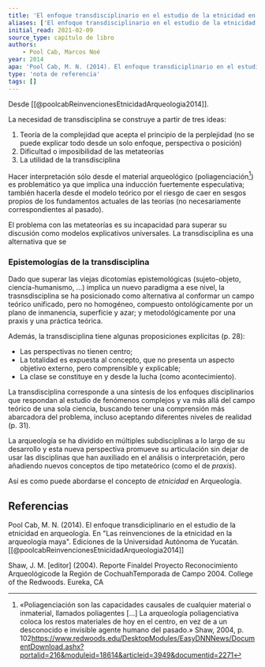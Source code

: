 ```yaml
---
title: 'El enfoque transdisciplinario en el estudio de la etnicidad en arqueología'
aliases: ['El enfoque transdisciplinario en el estudio de la etnicidad en arqueología', 'Pool Cab (2014, cap. 1)']
initial_read: 2021-02-09
source_type: capítulo de libro
authors: 
    - Pool Cab, Marcos Noé
year: 2014
apa: 'Pool Cab, M. N. (2014). El enfoque transdiciplinario en el estudio de la etnicidad en arqueología. En "Las reinvenciones de la etnicidad en la arqueología maya". Ediciones de la Universidad Autónoma de Yucatán.'
type: 'nota de referencia'
tags: []
---
```

Desde [[@poolcabReinvencionesEtnicidadArqueologia2014]].

La necesidad de transdisciplina se construye a partir de tres ideas:

1. Teoría de la complejidad que acepta el principio de la perplejidad (no se puede explicar todo desde un solo enfoque, perspectiva o posición)
2. Dificultad o imposibilidad de las metateorías
3. La utilidad de la transdisciplina

Hacer interpretación sólo desde el material arqueológico (poliagenciación[^1]) es problemático ya que implica una inducción fuertemente especulativa; también hacerla desde el modelo teórico por el riesgo de caer en sesgos propios de los fundamentos actuales de las teorías (no necesariamente correspondientes al pasado).

El problema con las metateorías es su incapacidad para superar su discusión como modelos explicativos universales. La transdisciplina es una alternativa que se 

### Epistemologías de la transdisciplina

Dado que superar las viejas dicotomías epistemológicas (sujeto-objeto, ciencia-humanismo, ...) implica un nuevo paradigma a ese nivel, la trasnsdisciplina se ha posicionado como alternativa al conformar un campo teórico unificado, pero no homogéneo, compuesto ontológicamente por un plano de inmanencia, superficie y azar; y metodológicamente por una praxis y una práctica teórica.

Además, la transdisciplina tiene algunas proposiciones explícitas (p. 28):

- Las perspectivas no tienen centro; 
- La totalidad es expuesta al concepto, que no presenta un aspecto objetivo externo, pero comprensible y explicable; 
- La clase se constituye en y desde la lucha (como acontecimiento).

La transdisciplina corresponde a una síntesis de los enfoques disciplinarios que respondan al estudio de fenómenos complejos y va más allá del campo teórico de una sola ciencia, buscando tener una comprensión más abarcadora del problema, incluso aceptando diferentes niveles de realidad (p. 31).

La arqueología se ha dividido en múltiples subdisciplinas a lo largo de su desarrollo y esta nueva perspectiva promueve su articulación sin dejar de usar las disciplinas que han auxiliado en el análisis o interpretación, pero añadiendo nuevos conceptos de tipo metateórico (como el de *praxis*).

Así es como puede abordarse el concepto de *etnicidad* en Arqueología.

## Referencias

Pool Cab, M. N. (2014). El enfoque transdiciplinario en el estudio de la etnicidad en arqueología. En "Las reinvenciones de la etnicidad en la arqueología maya". Ediciones de la Universidad Autónoma de Yucatán. [[@poolcabReinvencionesEtnicidadArqueologia2014]]

Shaw, J. M. [editor] (2004). Reporte Finaldel Proyecto Reconocimiento Arqueológicode la Región de CochuahTemporada de Campo 2004. College of the Redwoods. Eureka, CA

[^1]: «Poliagenciación son las capacidades causales de cualquier material o inmaterial, llamados poliagentes [...] La arqueología poliagenciativa coloca los restos materiales de hoy en el centro, en vez de a un desconocido e invisible agente humano del pasado.» Shaw, 2004, p. 102<https://www.redwoods.edu/DesktopModules/EasyDNNNews/DocumentDownload.ashx?portalid=216&moduleid=18614&articleid=3949&documentid=2271>